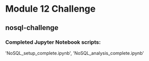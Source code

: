 # Module 12 Challenge
## nosql-challenge

### Completed Jupyter Notebook scripts:
'NoSQL_setup_complete.ipynb', 'NoSQL_analysis_complete.ipynb'

